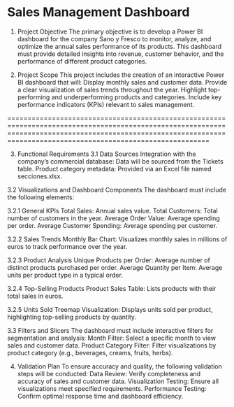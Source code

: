 # Sales Management Dashboard
1. Project Objective
The primary objective is to develop a Power BI dashboard for the company Sano y Fresco to monitor, analyze, and optimize the annual sales performance of its products. This dashboard must provide detailed insights into revenue, customer behavior, and the performance of different product categories.

2. Project Scope
  This project includes the creation of an interactive Power BI dashboard that will:
    Display monthly sales and customer data.
    Provide a clear visualization of sales trends throughout the year.
    Highlight top-performing and underperforming products and categories.
    Include key performance indicators (KPIs) relevant to sales management.

====================================================================================================================================================================================================================

3. Functional Requirements
  3.1 Data Sources
    Integration with the company’s commercial database: Data will be sourced from the Tickets table.
    Product category metadata: Provided via an Excel file named secciones.xlsx.
  
  3.2 Visualizations and Dashboard Components
    The dashboard must include the following elements:
  
  3.2.1 General KPIs
    Total Sales: Annual sales value.
    Total Customers: Total number of customers in the year.
    Average Order Value: Average spending per order.
    Average Customer Spending: Average spending per customer.
  
  3.2.2 Sales Trends
    Monthly Bar Chart: Visualizes monthly sales in millions of euros to track performance over the year.
  
  3.2.3 Product Analysis
    Unique Products per Order: Average number of distinct products purchased per order.
    Average Quantity per Item: Average units per product type in a typical order.
  
  3.2.4 Top-Selling Products
    Product Sales Table: Lists products with their total sales in euros.
  
  3.2.5 Units Sold
    Treemap Visualization: Displays units sold per product, highlighting top-selling products by quantity.
  
  3.3 Filters and Slicers
    The dashboard must include interactive filters for segmentation and analysis:
    Month Filter: Select a specific month to view sales and customer data.
    Product Category Filter: Filter visualizations by product category (e.g., beverages, creams, fruits, herbs).

4. Validation Plan
    To ensure accuracy and quality, the following validation steps will be conducted:
    Data Review: Verify completeness and accuracy of sales and customer data.
    Visualization Testing: Ensure all visualizations meet specified requirements.
    Performance Testing: Confirm optimal response time and dashboard efficiency.



